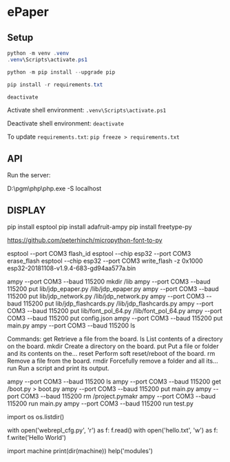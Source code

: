 # ePaper

## Setup

```powershell
python -m venv .venv
.venv\Scripts\activate.ps1

python -m pip install --upgrade pip

pip install -r requirements.txt

deactivate
```

Activate shell environment: `.venv\Scripts\activate.ps1`

Deactivate shell environment: `deactivate`

To update `requirements.txt`: `pip freeze > requirements.txt`

## API

Run the server:

D:\pgm\php\php.exe -S localhost

## DISPLAY

pip install esptool
pip install adafruit-ampy
pip install freetype-py

https://github.com/peterhinch/micropython-font-to-py

esptool --port COM3 flash_id
esptool --chip esp32 --port COM3 erase_flash
esptool --chip esp32 --port COM3 write_flash -z 0x1000 esp32-20181108-v1.9.4-683-gd94aa577a.bin

ampy --port COM3 --baud 115200 mkdir /lib
ampy --port COM3 --baud 115200 put lib/jdp_epaper.py /lib/jdp_epaper.py
ampy --port COM3 --baud 115200 put lib/jdp_network.py /lib/jdp_network.py
ampy --port COM3 --baud 115200 put lib/jdp_flashcards.py /lib/jdp_flashcards.py
ampy --port COM3 --baud 115200 put lib/font_pol_64.py /lib/font_pol_64.py
ampy --port COM3 --baud 115200 put config.json
ampy --port COM3 --baud 115200 put main.py
ampy --port COM3 --baud 115200 ls

Commands:
  get    Retrieve a file from the board.
  ls     List contents of a directory on the board.
  mkdir  Create a directory on the board.
  put    Put a file or folder and its contents on the...
  reset  Perform soft reset/reboot of the board.
  rm     Remove a file from the board.
  rmdir  Forcefully remove a folder and all its...
  run    Run a script and print its output.

ampy --port COM3 --baud 115200 ls
ampy --port COM3 --baud 115200 get /boot.py > boot.py
ampy --port COM3 --baud 115200 put main.py
ampy --port COM3 --baud 115200 rm /project.pymakr
ampy --port COM3 --baud 115200 run main.py
ampy --port COM3 --baud 115200 run test.py

import os
os.listdir()

with open('webrepl_cfg.py', 'r') as f: f.read()
with open('hello.txt', 'w') as f: f.write('Hello World')

import machine
print(dir(machine))
help('modules')
